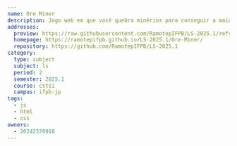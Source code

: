 ```yaml
---
name: Ore Miner
description: Jogo web em que você quebra minérios para conseguir a maior pontuação em 3 minutos.
addresses:
  preview: https://raw.githubusercontent.com/RamotepIFPB/LS-2025.1/refs/heads/main/Ore-Miner/Preview.jpg
  homepage: https://ramotepifpb.github.io/LS-2025.1/Ore-Miner/
  repository: https://github.com/RamotepIFPB/LS-2025.1
category:
  type: subject
  subject: ls
  period: 2
  semester: 2025.1
  course: cstsi
  campus: ifpb-jp
tags:
  - js
  - html
  - css
owners:
  - 20242370018
---
```

